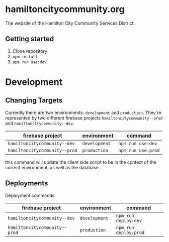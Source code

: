 # hamiltoncitycommunity.org
The website of the Hamilton City Community Services District.


## Getting started

1. Clone repository
2. `npm install`
3. `npm run use:dev`

# Development

## Changing Targets

Currently there are two environments: `development` and `production`.
They're represented by two different firebase projects `hamiltoncitycommunity--prod` and `hamiltoncitycommunity--dev`.

| firebase project              | environment           | command               |
| ---                           | ---                   | ---                   | 
| `hamiltoncitycommunity--dev`  | `development`         | `npm run use:dev`     |
| `hamiltoncitycommunity--prod` | `production`          | `npm run use:prod`    |


this command will update the client side script to be in the context of the correct environment, as well as the database.

## Deployments

Deployment commands

| firebase project              | environment           | command               |
| ---                           | ---                   | ---                   | 
| `hamiltoncitycommunity--dev`  | `development`         | `npm run deploy:dev`  |
| `hamiltoncitycommunity--prod` | `production`          | `npm run deploy:prod` |

